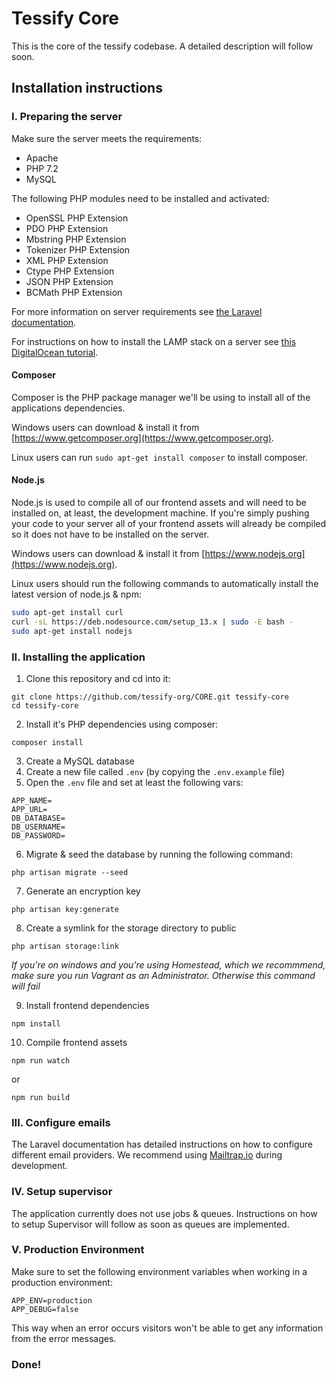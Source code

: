 # Tessify Core

This is the core of the tessify codebase. A detailed description will follow soon.

## Installation instructions

### I. Preparing the server

Make sure the server meets the requirements:
- Apache
- PHP 7.2
- MySQL

The following PHP modules need to be installed and activated:
- OpenSSL PHP Extension
- PDO PHP Extension
- Mbstring PHP Extension
- Tokenizer PHP Extension
- XML PHP Extension
- Ctype PHP Extension
- JSON PHP Extension
- BCMath PHP Extension

For more information on server requirements see [the Laravel documentation](https://laravel.com/docs/6.x/installation).

For instructions on how to install the LAMP stack on a server see [this DigitalOcean tutorial](https://www.digitalocean.com/community/tutorials/how-to-install-linux-apache-mysql-php-lamp-stack-ubuntu-18-04).

#### Composer

Composer is the PHP package manager we'll be using to install all of the applications dependencies.

Windows users can download & install it from [https://www.getcomposer.org](https://www.getcomposer.org).

Linux users can run ```sudo apt-get install composer``` to install composer.

#### Node.js

Node.js is used to compile all of our frontend assets and will need to be installed on, at least, the development machine. If you're simply pushing your code to your server all of your frontend assets will already be compiled so it does not have to be installed on the server.

Windows users can download & install it from [https://www.nodejs.org](https://www.nodejs.org).

Linux users should run the following commands to automatically install the latest version of node.js & npm:

```bash
sudo apt-get install curl
curl -sL https://deb.nodesource.com/setup_13.x | sudo -E bash -
sudo apt-get install nodejs
```

### II. Installing the application

1. Clone this repository and cd into it:

```
git clone https://github.com/tessify-org/CORE.git tessify-core
cd tessify-core
```

2. Install it's PHP dependencies using composer:

```
composer install
```

3. Create a MySQL database
4. Create a new file called ```.env``` (by copying the ```.env.example``` file)
5. Open the ```.env``` file and set at least the following vars:

```
APP_NAME=
APP_URL=
DB_DATABASE=
DB_USERNAME=
DB_PASSWORD=
```

6. Migrate & seed the database by running the following command:
```
php artisan migrate --seed
```

7. Generate an encryption key
```
php artisan key:generate
```

8. Create a symlink for the storage directory to public
```
php artisan storage:link
```
*If you're on windows and you're using Homestead, which we recommmend, make sure you run Vagrant as an Administrator. Otherwise this command will fail*

9. Install frontend dependencies
```
npm install
```

10. Compile frontend assets
```
npm run watch
```
or
```
npm run build
```


### III. Configure emails

The Laravel documentation has detailed instructions on how to configure different email providers. We recommend using [Mailtrap.io](https://www.mailtrap.io) during development.

### IV. Setup supervisor

The application currently does not use jobs & queues. Instructions on how to setup Supervisor will follow as soon as queues are implemented.

### V. Production Environment

Make sure to set the following environment variables when working in a production environment:

```
APP_ENV=production
APP_DEBUG=false
```

This way when an error occurs visitors won't be able to get any information from the error messages.

### Done!

